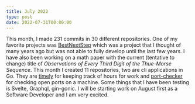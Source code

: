 ```yaml
---
title: July 2022
type: post
date: 2022-07-31T00:00:00
---
```


This month, I made 231 commits in 30 different repositories. One of my favorite projects was [BestNextStep](https://github.com/JakeRoggenbuck/BestNextStep) which was a project that I thought of many years ago but was not able to fully develop until the last few years. I have also been working on a math paper with the current (tentative to change) title of *Observations of Every Third Digit of the Thue-Morse Sequence*. This month I created 11 repositories, two are cli applications in Go. They are [timely](https://github.com/JakeRoggenbuck/timely) for keeping track of hours for work and [port-checker](https://github.com/JakeRoggenbuck/port-checker) for checking open ports on a machine. Some things that I have been testing is Svelte, Graphql, gin-gonic. I will be starting work on August first as a Software Developer and I am very excited.
